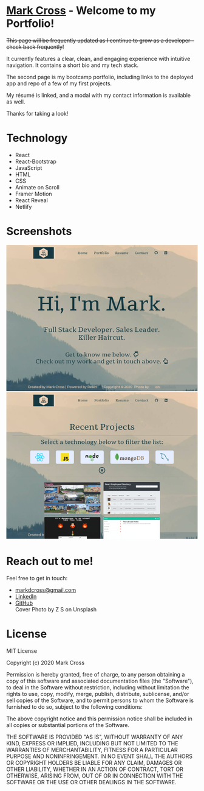 # [Mark Cross](https://www.markdcross.dev/) - Welcome to my Portfolio!

~~This page will be frequently updated as I continue to grow as a developer - check back frequently!~~

[//]: # (TODO Update what I've been doing since bootcamp)

It currently features a clear, clean, and engaging experience with intuitive navigation. It contains a short bio and my
tech stack.

The second page is my bootcamp portfolio, including links to the deployed app and repo of a few of my first projects.

[//]: # (TODO Update what I've been doing since bootcamp)

My résumé is linked, and a modal with my contact information is available as well.

Thanks for taking a look!

# Technology

- React
- React-Bootstrap
- JavaScript
- HTML
- CSS
- Animate on Scroll
- Framer Motion
- React Reveal
- Netlify

# Screenshots

![landing page](./public/img/screenshot1.png)
![portfolio page](./public/img/screenshot2.png)

# Reach out to me!

Feel free to get in touch:

- <markdcross@gmail.com>
- [LinkedIn](https://www.linkedin.com/in/markdcross/)
- [GitHub](https://github.com/markdcross)  
  Cover Photo by Z S on Unsplash

# License

MIT License

Copyright (c) 2020 Mark Cross

Permission is hereby granted, free of charge, to any person obtaining a copy of this software and associated
documentation files (the "Software"), to deal in the Software without restriction, including without limitation the
rights to use, copy, modify, merge, publish, distribute, sublicense, and/or sell copies of the Software, and to permit
persons to whom the Software is furnished to do so, subject to the following conditions:

The above copyright notice and this permission notice shall be included in all copies or substantial portions of the
Software.

THE SOFTWARE IS PROVIDED "AS IS", WITHOUT WARRANTY OF ANY KIND, EXPRESS OR IMPLIED, INCLUDING BUT NOT LIMITED TO THE
WARRANTIES OF MERCHANTABILITY, FITNESS FOR A PARTICULAR PURPOSE AND NONINFRINGEMENT. IN NO EVENT SHALL THE AUTHORS OR
COPYRIGHT HOLDERS BE LIABLE FOR ANY CLAIM, DAMAGES OR OTHER LIABILITY, WHETHER IN AN ACTION OF CONTRACT, TORT OR
OTHERWISE, ARISING FROM, OUT OF OR IN CONNECTION WITH THE SOFTWARE OR THE USE OR OTHER DEALINGS IN THE SOFTWARE.
